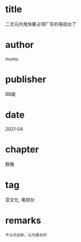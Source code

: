 # title
二次元内鬼快要占领广东的电视台了

# author
mumu

# publisher
BB姬

# date
2021-04

# chapter
群像

# tag
亚文化, 电视台

# remarks
`不认识台标，以为是水印`
